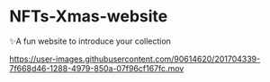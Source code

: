 # NFTs-Xmas-website
 
✨A fun website to introduce your collection



https://user-images.githubusercontent.com/90614620/201704339-7f668d46-1288-4979-850a-07f96cf167fc.mov

